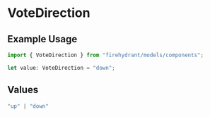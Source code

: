 # VoteDirection

## Example Usage

```typescript
import { VoteDirection } from "firehydrant/models/components";

let value: VoteDirection = "down";
```

## Values

```typescript
"up" | "down"
```